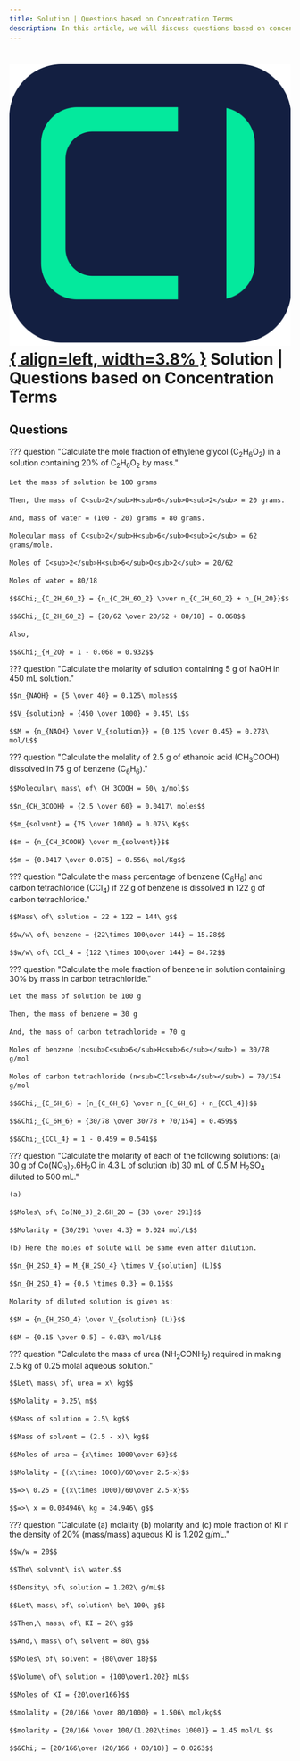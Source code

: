 ```yaml
---
title: Solution | Questions based on Concentration Terms
description: In this article, we will discuss questions based on concentration terms. Concentration Terms are used to express the amount of solute dissolved in a solvent.
---
```


# [![ChemistryEdu Logo](../../images/favicon.svg){ align=left, width=3.8% }](../../index.md)  Solution | Questions based on Concentration Terms

## Questions

??? question "Calculate the mole fraction of ethylene glycol (C<sub>2</sub>H<sub>6</sub>O<sub>2</sub>) in a solution containing 20% of C<sub>2</sub>H<sub>6</sub>O<sub>2</sub> by mass."

    Let the mass of solution be 100 grams

    Then, the mass of C<sub>2</sub>H<sub>6</sub>O<sub>2</sub> = 20 grams.

    And, mass of water = (100 - 20) grams = 80 grams.

    Molecular mass of C<sub>2</sub>H<sub>6</sub>O<sub>2</sub> = 62 grams/mole.

    Moles of C<sub>2</sub>H<sub>6</sub>O<sub>2</sub> = 20/62

    Moles of water = 80/18

    $$&Chi;_{C_2H_6O_2} = {n_{C_2H_6O_2} \over n_{C_2H_6O_2} + n_{H_2O}}$$

    $$&Chi;_{C_2H_6O_2} = {20/62 \over 20/62 + 80/18} = 0.068$$

    Also,

    $$&Chi;_{H_2O} = 1 - 0.068 = 0.932$$

??? question "Calculate the molarity of solution containing 5 g of NaOH in 450 mL solution."

    $$n_{NAOH} = {5 \over 40} = 0.125\ moles$$

    $$V_{solution} = {450 \over 1000} = 0.45\ L$$

    $$M = {n_{NAOH} \over V_{solution}} = {0.125 \over 0.45} = 0.278\ mol/L$$

??? question "Calculate the molality of 2.5 g of ethanoic acid (CH<sub>3</sub>COOH) dissolved in 75 g of benzene (C<sub>6</sub>H<sub>6</sub>)."

    $$Molecular\ mass\ of\ CH_3COOH = 60\ g/mol$$

    $$n_{CH_3COOH} = {2.5 \over 60} = 0.0417\ moles$$

    $$m_{solvent} = {75 \over 1000} = 0.075\ Kg$$

    $$m = {n_{CH_3COOH} \over m_{solvent}}$$

    $$m = {0.0417 \over 0.075} = 0.556\ mol/Kg$$

??? question "Calculate the mass percentage of benzene (C<sub>6</sub>H<sub>6</sub>) and carbon tetrachloride (CCl<sub>4</sub>) if 22 g of benzene is dissolved in 122 g of carbon tetrachloride."

    $$Mass\ of\ solution = 22 + 122 = 144\ g$$

    $$w/w\ of\ benzene = {22\times 100\over 144} = 15.28$$

    $$w/w\ of\ CCl_4 = {122 \times 100\over 144} = 84.72$$

??? question "Calculate the mole fraction of benzene in solution containing 30% by mass in carbon tetrachloride."

    Let the mass of solution be 100 g

    Then, the mass of benzene = 30 g

    And, the mass of carbon tetrachloride = 70 g

    Moles of benzene (n<sub>C<sub>6</sub>H<sub>6</sub></sub>) = 30/78 g/mol

    Moles of carbon tetrachloride (n<sub>CCl<sub>4</sub></sub>) = 70/154 g/mol

    $$&Chi;_{C_6H_6} = {n_{C_6H_6} \over n_{C_6H_6} + n_{CCl_4}}$$

    $$&Chi;_{C_6H_6} = {30/78 \over 30/78 + 70/154} = 0.459$$

    $$&Chi;_{CCl_4} = 1 - 0.459 = 0.541$$

??? question "Calculate the molarity of each of the following solutions: (a) 30 g of Co(NO<sub>3</sub>)<sub>2</sub>.6H<sub>2</sub>O in 4.3 L of solution (b) 30 mL of 0.5 M H<sub>2</sub>SO<sub>4</sub> diluted to 500 mL."

    (a)

    $$Moles\ of\ Co(NO_3)_2.6H_2O = {30 \over 291}$$

    $$Molarity = {30/291 \over 4.3} = 0.024 mol/L$$

    (b) Here the moles of solute will be same even after dilution.

    $$n_{H_2SO_4} = M_{H_2SO_4} \times V_{solution} (L)$$

    $$n_{H_2SO_4} = {0.5 \times 0.3} = 0.15$$

    Molarity of diluted solution is given as:

    $$M = {n_{H_2SO_4} \over V_{solution} (L)}$$

    $$M = {0.15 \over 0.5} = 0.03\ mol/L$$

??? question "Calculate the mass of urea (NH<sub>2</sub>CONH<sub>2</sub>) required in making 2.5 kg of 0.25 molal aqueous solution."

    $$Let\ mass\ of\ urea = x\ kg$$

    $$Molality = 0.25\ m$$

    $$Mass of solution = 2.5\ kg$$

    $$Mass of solvent = (2.5 - x)\ kg$$

    $$Moles of urea = {x\times 1000\over 60}$$

    $$Molality = {(x\times 1000)/60\over 2.5-x}$$

    $$=>\ 0.25 = {(x\times 1000)/60\over 2.5-x}$$

    $$=>\ x = 0.034946\ kg = 34.946\ g$$

??? question "Calculate (a) molality (b) molarity and (c) mole fraction of KI if the density of 20% (mass/mass) aqueous KI is 1.202 g/mL."

    $$w/w = 20$$

    $$The\ solvent\ is\ water.$$

    $$Density\ of\ solution = 1.202\ g/mL$$

    $$Let\ mass\ of\ solution\ be\ 100\ g$$

    $$Then,\ mass\ of\ KI = 20\ g$$

    $$And,\ mass\ of\ solvent = 80\ g$$

    $$Moles\ of\ solvent = {80\over 18}$$

    $$Volume\ of\ solution = {100\over1.202} mL$$

    $$Moles of KI = {20\over166}$$

    $$molality = {20/166 \over 80/1000} = 1.506\ mol/kg$$

    $$molarity = {20/166 \over 100/(1.202\times 1000)} = 1.45 mol/L $$

    $$&Chi; = {20/166\over (20/166 + 80/18)} = 0.0263$$
